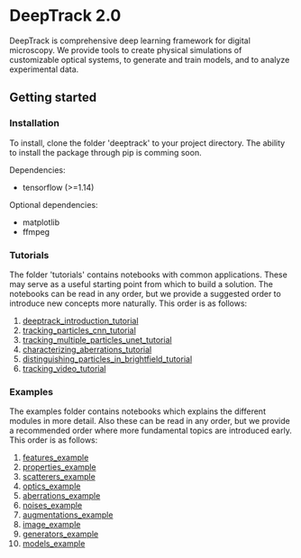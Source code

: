# DeepTrack 2.0

DeepTrack is comprehensive deep learning framework for digital microscopy. 
We provide tools to create physical simulations of customizable optical systems, to generate and train models, and to analyze experimental data.

## Getting started

### Installation

To install, clone the folder 'deeptrack' to your project directory. The ability to install the package through pip is comming soon.

Dependencies:
- tensorflow (>=1.14)

Optional dependencies:
- matplotlib
- ffmpeg

### Tutorials

The folder 'tutorials' contains notebooks with common applications. 
These may serve as a useful starting point from which to build a solution. 
The notebooks can be read in any order, but we provide a suggested order to introduce new concepts more naturally. 
This order is as follows:

1. [deeptrack_introduction_tutorial](tutorials/deeptrack_introduction_tutorial.ipynb)
2. [tracking_particles_cnn_tutorial](tracking_particles_cnn_tutorial.ipynb)
3. [tracking_multiple_particles_unet_tutorial](tracking_multiple_particles_unet_tutorial.ipynb)
4. [characterizing_aberrations_tutorial](characterizing_aberrations_tutorial.ipynb)
5. [distinguishing_particles_in_brightfield_tutorial](distinguishing_particles_in_brightfield_tutorial.ipynb)
6. [tracking_video_tutorial](tracking_video_tutorial.ipynb)

### Examples

The examples folder contains notebooks which explains the different modules in more detail. Also these can be read in any order, but we provide a recommended order where more fundamental topics are introduced early.
This order is as follows:

1. [features_example](features_example.ipynb)
2. [properties_example](properties_example.ipynb)
3. [scatterers_example](scatterers_example.ipynb)
4. [optics_example](optics_example.ipynb)
5. [aberrations_example](aberrations_example.ipynb)
6. [noises_example](noises_example.ipynb)
7. [augmentations_example](augmentations_example.ipynb)
6. [image_example](image_example.ipynb)
7. [generators_example](generators_example.ipynb)
8. [models_example](models_example.ipynb)
